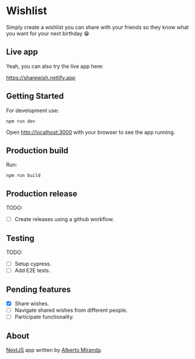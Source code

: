 # Wishlist

Simply create a wishlist you can share with your friends so they know what you want for your next birthday 😁

## Live app

Yeah, you can also try the live app here:

https://sharewish.netlify.app

## Getting Started

For development use:

`npm run dev`

Open [http://localhost:3000](http://localhost:3000) with your browser to see the app running.

## Production build

Run:

`npm run build`

## Production release

TODO:

- [ ] Create releases using a github workflow.

## Testing

TODO: 

- [ ] Setup cypress.
- [ ] Add E2E tests.

## Pending features

- [x] Share wishes.
- [ ] Navigate shared wishes from different people.
- [ ] Participate functionality.

## About

[NextJS](https://nextjs.org) app written by [Alberto Miranda](https://albertomiranda.com.ar).

